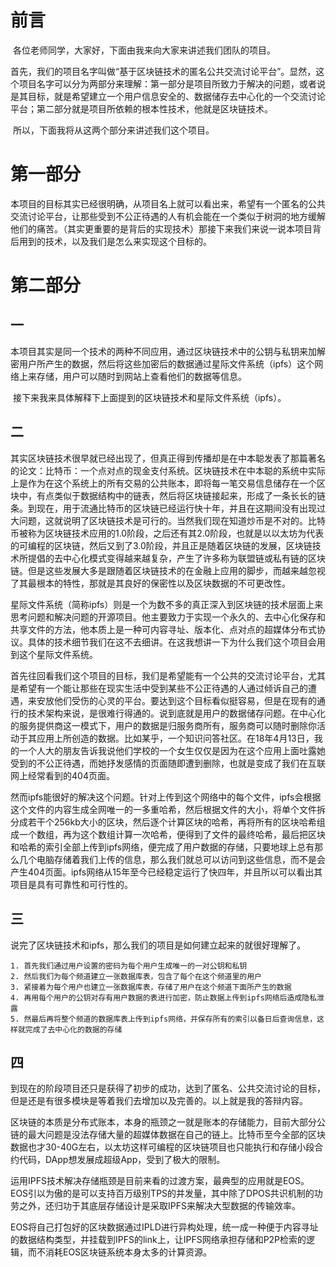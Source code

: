 # 前言

​	各位老师同学，大家好，下面由我来向大家来讲述我们团队的项目。

​	首先，我们的项目名字叫做“基于区块链技术的匿名公共交流讨论平台”。显然，这个项目名字可以分为两部分来理解：第一部分是项目所致力于解决的问题，或者说是其目标，就是希望建立一个用户信息安全的、数据储存去中心化的一个交流讨论平台；第二部分就是项目所依赖的根本性技术，他就是区块链技术。

​	所以，下面我将从这两个部分来讲述我们这个项目。

#  第一部分

​	本项目的目标其实已经很明确，从项目名上就可以看出来，希望有一个匿名的公共交流讨论平台，让那些受到不公正待遇的人有机会能在一个类似于树洞的地方缓解他们的痛苦。（其实更重要的是背后的实现技术）那接下来我们来说一说本项目背后用到的技术，以及我们是怎么来实现这个目标的。

# 第二部分

## 一

​	本项目其实是同一个技术的两种不同应用，通过区块链技术中的公钥与私钥来加解密用户所产生的数据，然后将这些加密后的数据通过星际文件系统（ipfs）这个网络上来存储，用户可以随时到网站上查看他们的数据等信息。

​	接下来我来具体解释下上面提到的区块链技术和星际文件系统（ipfs）。

## 二

​	其实区块链技术很早就已经出现了，但真正得到传播却是在中本聪发表了那篇著名的论文：比特币：一个点对点的现金支付系统。区块链技术在中本聪的系统中实际上是作为在这个系统上的所有交易的公共账本，即将每一笔交易信息储存在一个区块中，有点类似于数据结构中的链表，然后将区块链接起来，形成了一条长长的链条。到现在，用于流通比特币的区块链已经运行快十年，并且在这期间没有出现过大问题，这就说明了区块链技术是可行的。当然我们现在知道炒币是不对的。比特币被称为区块链技术应用的1.0阶段，之后还有其2.0阶段，也就是以以太坊为代表的可编程的区块链，然后又到了3.0阶段，并且正是随着区块链的发展，区块链技术所提倡的去中心化模式变得越来越复杂，产生了许多称为联盟链或私有链的区块链。但是这些发展大多是跟随着区块链技术的在金融上应用的脚步，而越来越忽视了其最根本的特性，那就是其良好的保密性以及区块数据的不可更改性。

​	星际文件系统（简称ipfs）则是一个为数不多的真正深入到区块链的技术层面上来思考问题和解决问题的开源项目。他主要致力于实现一个永久的、去中心化保存和共享文件的方法，他本质上是一种可内容寻址、版本化、点对点的超媒体分布式协议。具体的技术细节我们在这不去细讲。在这我想讲一下为什么我们这个项目会用到这个星际文件系统。

​	首先往回看我们这个项目的目标，我们是希望能有一个公共的交流讨论平台，尤其是希望有一个能让那些在现实生活中受到某些不公正待遇的人通过倾诉自己的遭遇，来安放他们受伤的心灵的平台。要达到这个目标看似挺容易，但是在现有的通行的技术架构来说，是很难行得通的。说到底就是用户的数据储存问题。在中心化的服务提供商这一模式下，用户的数据是归服务商所有，服务商可以随时删除你活动于其应用上所创造的数据。比如某乎，一个知识问答社区。在18年4月13日，我的一个人大的朋友告诉我说他们学校的一个女生仅仅是因为在这个应用上面吐露她受到的不公正待遇，而她抒发感情的页面随即遭到删除，也就是变成了我们在互联网上经常看到的404页面。

​	然而ipfs能很好的解决这个问题。针对上传到这个网络中的每个文件，ipfs会根据这个文件的内容生成全网唯一的一多重哈希，然后根据文件的大小，将单个文件拆分成若干个256kb大小的区块，然后逐个计算区块的哈希，再将所有的区块哈希组成一个数组，再为这个数组计算一次哈希，便得到了文件的最终哈希，最后把区块和哈希的索引全部上传到ipfs网络，便完成了用户数据的存储，只要地球上总有那么几个电脑存储着我们上传的信息，那么我们就总可以访问到这些信息，而不是会产生404页面。ipfs网络从15年至今已经稳定运行了快四年，并且所以可以看出其项目是具有可靠性和可行性的。

## 三

​	说完了区块链技术和ipfs，那么我们的项目是如何建立起来的就很好理解了。

 	1. 首先我们通过用户设置的密码为每个用户生成唯一的一对公钥和私钥
 	2. 然后我们为每个频道建立一张数据库表，包含了每个在这个频道里的用户
 	3. 紧接着为每个用户也建立一张数据库表，存储了用户在这个频道下面所产生的数据
 	4. 再用每个用户的公钥对存有用户数据的表进行加密，防止数据上传到ipfs网络后造成隐私泄露
 	5. 然最后再将整个频道的数据库表上传到ipfs网络，并保存所有的索引以备日后查询信息，这样就完成了去中心化的数据的存储

## 四

​	到现在的阶段项目还只是获得了初步的成功，达到了匿名、公共交流讨论的目标，但是还是有很多模块是等着我们去增加以及完善的。以上就是我的答辩内容。



区块链的本质是分布式账本，本身的瓶颈之一就是账本的存储能力，目前大部分公链的最大问题是没法存储大量的超媒体数据在自己的链上。比特币至今全部的区块数据也才30-40G左右，以太坊这样可编程的区块链项目也只能执行和存储小段合约代码，DApp想发展成超级App，受到了极大的限制。

运用IPFS技术解决存储瓶颈是目前来看的过渡方案，最典型的应用就是EOS。EOS引以为傲的是可以支持百万级别TPS的并发量，其中除了DPOS共识机制的功劳之外，还归功于其底层存储设计是采取IPFS来解决大型数据的传输效率。

EOS将自己打包好的区块数据通过IPLD进行异构处理，统一成一种便于内容寻址的数据结构类型，并挂载到IPFS的link上，让IPFS网络承担存储和P2P检索的逻辑，而不消耗EOS区块链系统本身太多的计算资源。
